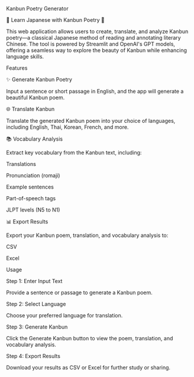 Kanbun Poetry Generator

🌸 Learn Japanese with Kanbun Poetry 🌸

This web application allows users to create, translate, and analyze Kanbun poetry—a classical Japanese method of reading and annotating literary Chinese. The tool is powered by Streamlit and OpenAI's GPT models, offering a seamless way to explore the beauty of Kanbun while enhancing language skills.

Features

✨ Generate Kanbun Poetry

Input a sentence or short passage in English, and the app will generate a beautiful Kanbun poem.

🌐 Translate Kanbun

Translate the generated Kanbun poem into your choice of languages, including English, Thai, Korean, French, and more.

📚 Vocabulary Analysis

Extract key vocabulary from the Kanbun text, including:

Translations

Pronunciation (romaji)

Example sentences

Part-of-speech tags

JLPT levels (N5 to N1)

📊 Export Results

Export your Kanbun poem, translation, and vocabulary analysis to:

CSV

Excel

Usage

Step 1: Enter Input Text

Provide a sentence or passage to generate a Kanbun poem.

Step 2: Select Language

Choose your preferred language for translation.

Step 3: Generate Kanbun

Click the Generate Kanbun button to view the poem, translation, and vocabulary analysis.

Step 4: Export Results

Download your results as CSV or Excel for further study or sharing.
